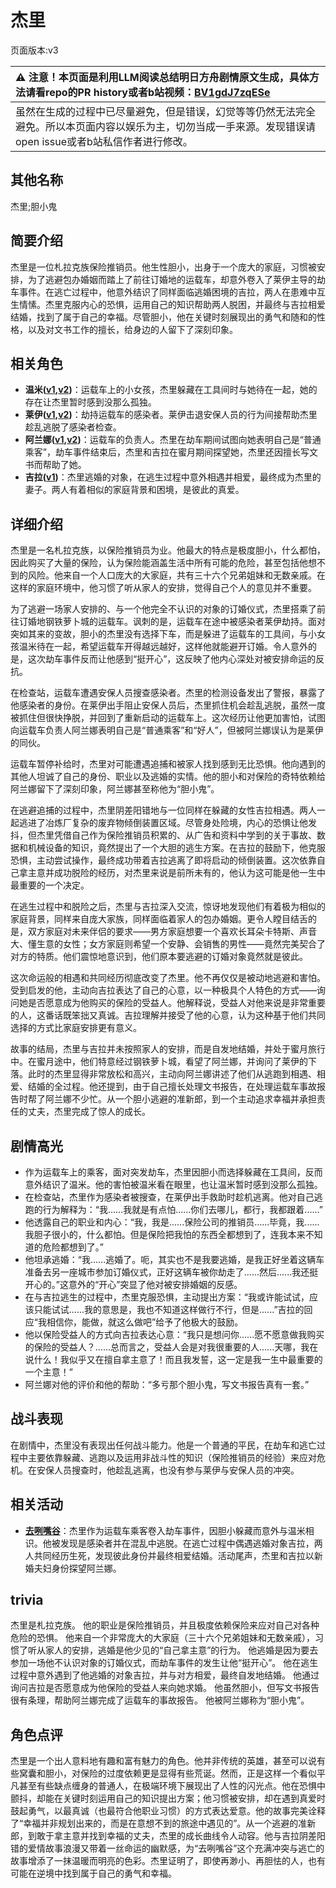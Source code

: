 # 杰里
页面版本:v3
 

| :warning: 注意！本页面是利用LLM阅读总结明日方舟剧情原文生成，具体方法请看repo的PR history或者b站视频：[BV1gdJ7zqESe](https://www.bilibili.com/video/BV1gdJ7zqESe/)         |
|:----------------------------|
| 虽然在生成的过程中已尽量避免，但是错误，幻觉等等仍然无法完全避免。所以本页面内容以娱乐为主，切勿当成一手来源。发现错误请open issue或者b站私信作者进行修改。|



## 其他名称
杰里;胆小鬼
## 简要介绍
杰里是一位札拉克族保险推销员。他生性胆小，出身于一个庞大的家庭，习惯被安排，为了逃避包办婚姻而踏上了前往订婚地的运载车，却意外卷入了莱伊主导的劫车事件。在逃亡过程中，他意外结识了同样面临逃婚困境的吉拉，两人在患难中互生情愫。杰里克服内心的恐惧，运用自己的知识帮助两人脱困，并最终与吉拉相爱结婚，找到了属于自己的幸福。尽管胆小，他在关键时刻展现出的勇气和随和的性格，以及对文书工作的擅长，给身边的人留下了深刻印象。
## 相关角色
-   **温米([v1](../chars/char_4081_warmy.md),[v2](char_4081_warmy.md))**：运载车上的小女孩，杰里躲藏在工具间时与她待在一起，她的存在让杰里暂时感到没那么孤独。
-   **莱伊([v1](../chars/char_4117_ray.md),[v2](char_4117_ray.md))**：劫持运载车的感染者。莱伊击退安保人员的行为间接帮助杰里趁乱逃脱了感染者检查。
-   **阿兰娜([v1](../chars/char_4178_alanna.md),[v2](char_4178_alanna.md))**：运载车的负责人。杰里在劫车期间试图向她表明自己是“普通乘客”，劫车事件结束后，杰里和吉拉在蜜月期间探望她，杰里还因擅长写文书而帮助了她。
-   **吉拉([v1](../chars/extended_char_ji_la.md))**：杰里逃婚的对象，在逃生过程中意外相遇并相爱，最终成为杰里的妻子。两人有着相似的家庭背景和困境，是彼此的真爱。
## 详细介绍
杰里是一名札拉克族，以保险推销员为业。他最大的特点是极度胆小，什么都怕，因此购买了大量的保险，认为保险能涵盖生活中所有可能的危险，甚至包括他想不到的风险。他来自一个人口庞大的大家庭，共有三十六个兄弟姐妹和无数亲戚。在这样的家庭环境中，他习惯了听从家人的安排，觉得自己个人的意见并不重要。

为了逃避一场家人安排的、与一个他完全不认识的对象的订婚仪式，杰里搭乘了前往订婚地钢铁萝卜城的运载车。讽刺的是，运载车在途中被感染者莱伊劫持。面对突如其来的变故，胆小的杰里没有选择下车，而是躲进了运载车的工具间，与小女孩温米待在一起，希望运载车开得越远越好，这样他就能避开订婚。令人意外的是，这次劫车事件反而让他感到“挺开心”，这反映了他内心深处对被安排命运的反抗。

在检查站，运载车遭遇安保人员搜查感染者。杰里的检测设备发出了警报，暴露了他感染者的身份。在莱伊出手阻止安保人员后，杰里抓住机会趁乱逃脱，虽然一度被抓住但很快挣脱，并回到了重新启动的运载车上。这次经历让他更加害怕，试图向运载车负责人阿兰娜表明自己是“普通乘客”和“好人”，但被阿兰娜误认为是莱伊的同伙。

运载车暂停补给时，杰里对可能遭遇追捕和被家人找到感到无比恐惧。他向遇到的其他人坦诚了自己的身份、职业以及逃婚的实情。他的胆小和对保险的奇特依赖给阿兰娜留下了深刻印象，阿兰娜甚至称他为“胆小鬼”。

在逃避追捕的过程中，杰里阴差阳错地与一位同样在躲藏的女性吉拉相遇。两人一起逃进了冶炼厂复杂的废弃物倾倒装置区域。尽管身处险境，内心的恐惧让他发抖，但杰里凭借自己作为保险推销员积累的、从广告和资料中学到的关于事故、数据和机械设备的知识，竟然提出了一个大胆的逃生方案。在吉拉的鼓励下，他克服恐惧，主动尝试操作，最终成功带着吉拉逃离了即将启动的倾倒装置。这次依靠自己拿主意并成功脱险的经历，对杰里来说是前所未有的，他认为这可能是他一生中最重要的一个决定。

在逃生过程中和脱险之后，杰里与吉拉深入交流，惊讶地发现他们有着极为相似的家庭背景，同样来自庞大家族，同样面临着家人的包办婚姻。更令人瞠目结舌的是，双方家庭对未来伴侣的要求——男方家庭想要一个喜欢长耳朵卡特斯、声音大、懂生意的女性；女方家庭则希望一个安静、会销售的男性——竟然完美契合了对方的特质。他们震惊地意识到，他们原本要逃避的订婚对象竟然就是彼此。

这次命运般的相遇和共同经历彻底改变了杰里。他不再仅仅是被动地逃避和害怕。受到启发的他，主动向吉拉表达了自己的心意，以一种极具个人特色的方式——询问她是否愿意成为他购买的保险的受益人。他解释说，受益人对他来说是非常重要的人，这番话既笨拙又真诚。吉拉理解并接受了他的心意，认为这种基于他们共同选择的方式比家庭安排更有意义。

故事的结局，杰里与吉拉并未按照家人的安排，而是自发地结婚，并处于蜜月旅行中。在蜜月途中，他们特意经过钢铁萝卜城，看望了阿兰娜，并询问了莱伊的下落。此时的杰里显得非常放松和高兴，主动向阿兰娜讲述了他们从逃跑到相遇、相爱、结婚的全过程。他还提到，由于自己擅长处理文书报告，在处理运载车事故报告时帮了阿兰娜不少忙。从一个胆小逃避的准新郎，到一个主动追求幸福并承担责任的丈夫，杰里完成了惊人的成长。
## 剧情高光
-   作为运载车上的乘客，面对突发劫车，杰里因胆小而选择躲藏在工具间，反而意外结识了温米。他的害怕被温米看在眼里，也让温米暂时感到没那么孤独。
-   在检查站，杰里作为感染者被搜查，在莱伊出手救助时趁机逃离。他对自己逃跑的行为解释为：“我......我就是有点怕......你们去哪儿，都行，我都跟着......”
-   他透露自己的职业和内心：“我，我是......保险公司的推销员......毕竟，我......我胆子很小的，什么都怕。但是保险把我怕的东西全都想到了，连我本来不知道的危险都想到了。”
-   他坦承逃婚：“我......逃婚了。呃，其实也不是我要逃婚，是我正好坐着这辆车准备去另一座城市参加订婚仪式，正好这辆车被你劫走了......然后......我还挺开心的。”这意外的“开心”突显了他对被安排婚姻的反感。
-   在与吉拉逃生的过程中，杰里克服恐惧，主动提出方案：“我或许能试试，应该只能试试......我的意思是，我也不知道这样做行不行，但是......”吉拉的回应“我相信你，能做，就这么做吧”给予了他极大的鼓励。
-   他以保险受益人的方式向吉拉表达心意：“我只是想问你......愿不愿意做我购买的保险的受益人？......总而言之，受益人会是对我很重要的人......天哪，我在说什么！我似乎又在擅自拿主意了！而且我发誓，这一定是我一生中最重要的一个主意！”
-   阿兰娜对他的评价和他的帮助：“多亏那个胆小鬼，写文书报告真有一套。”
## 战斗表现
在剧情中，杰里没有表现出任何战斗能力。他是一个普通的平民，在劫车和逃亡过程中主要依靠躲藏、逃跑以及运用非战斗性的知识（保险推销员的经验）来应对危机。在安保人员搜查时，他趁乱逃离，也没有参与莱伊与安保人员的冲突。
## 相关活动
-   **[去咧嘴谷](../stories/act16mini.md)**：杰里作为运载车乘客卷入劫车事件，因胆小躲藏而意外与温米相识。他被发现是感染者并在混乱中逃脱。在逃亡过程中偶遇逃婚对象吉拉，两人共同经历生死，发现彼此身份并最终相爱结婚。活动尾声，杰里和吉拉以新婚夫妇身份探望阿兰娜。
## trivia
杰里是札拉克族。
他的职业是保险推销员，并且极度依赖保险来应对自己对各种危险的恐惧。
他来自一个非常庞大的大家庭（三十六个兄弟姐妹和无数亲戚），习惯了听从家人的安排，逃婚是他少见的“自己拿主意”的行为。
他逃婚是因为要去参加一场他不认识对象的订婚仪式，而劫车事件的发生让他“挺开心”。
他在逃生过程中意外遇到了他逃婚的对象吉拉，并与对方相爱，最终自发地结婚。
他通过询问吉拉是否愿意成为他保险的受益人来向她求婚。
他虽然胆小，但写文书报告很有条理，帮助阿兰娜完成了运载车的事故报告。
他被阿兰娜称为“胆小鬼”。
## 角色点评
杰里是一个出人意料地有趣和富有魅力的角色。他并非传统的英雄，甚至可以说有些窝囊和胆小，对保险的过度依赖更是显得有些荒诞。然而，正是这样一个看似平凡甚至有些缺点缠身的普通人，在极端环境下展现出了人性的闪光点。他在恐惧中颤抖，却能在关键时刻运用自己的知识提出方案；他习惯被安排，却在遇到真爱时鼓起勇气，以最真诚（也最符合他职业习惯）的方式表达爱意。他的故事完美诠释了“幸福并非规划出来的，而是在意想不到的旅途中遇见的”。从一个逃避的准新郎，到敢于拿主意并找到幸福的丈夫，杰里的成长曲线令人动容。他与吉拉阴差阳错的爱情故事浪漫又带着一丝命运的幽默感，为“去咧嘴谷”这个充满冲突与逃亡的故事增添了一抹温暖而明亮的色彩。杰里证明了，即使再渺小、再胆怯的人，也有可能在逆境中找到属于自己的勇气和幸福。
